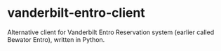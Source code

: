 # vanderbilt-entro-client

Alternative client for Vanderbilt Entro Reservation system (earlier called Bewator Entro), written in Python.
